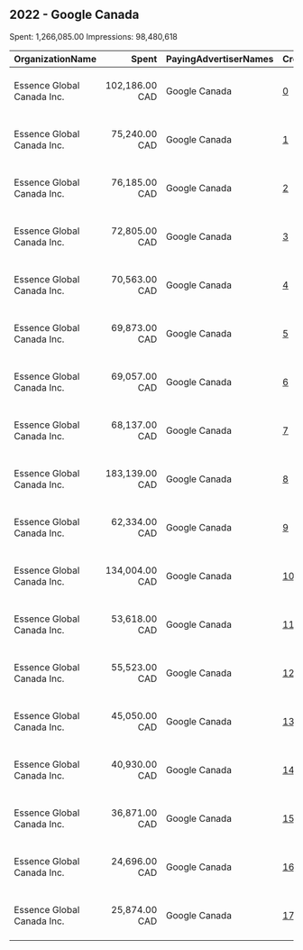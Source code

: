 ## 2022 - Google Canada 
Spent: 1,266,085.00
Impressions: 98,480,618

|OrganizationName|Spent|PayingAdvertiserNames|CreativeUrls|Impressions|Genders|AgeBrackets|CountryCodes|BillingAddresses|CandidateBallotInformation|
|:---|---:|:---|:---|---:|:---|:---|:---|:---|:---|
|Essence Global Canada Inc.|102,186.00 CAD|Google Canada|[0](https://www.snap.com/political-ads/asset/8d93eaaacfeb4d27a65ec1a693a3cb259df9eee2fb3f54434c94dec783478bd5?mediaType=mp4)|10,991,476||18-34|canada|"155 Queens Quay East,Toronto,M5A 0W4,CA"|Bill C 11|
|Essence Global Canada Inc.|75,240.00 CAD|Google Canada|[1](https://www.snap.com/political-ads/asset/c40b0b41cd6ff9edbeeee5cd10474ac1473dc93bc19dc23988c89fa9895080e6?mediaType=mp4)|8,281,867||18-34|canada|"155 Queens Quay East,Toronto,M5A 0W4,CA"|Bill C 11|
|Essence Global Canada Inc.|76,185.00 CAD|Google Canada|[2](https://www.snap.com/political-ads/asset/63ef5236cd9ffbc125f401f65e40015e0ffe3ef5719d71e4e314eab2056d0c2f?mediaType=mp4)|8,207,754||18-34|canada|"155 Queens Quay East,Toronto,M5A 0W4,CA"|Bill C 11|
|Essence Global Canada Inc.|72,805.00 CAD|Google Canada|[3](https://www.snap.com/political-ads/asset/26c37d905f6b53b862470408b6120d7515e0578d4515017b2ad2109248bf5d05?mediaType=mp4)|7,943,797||18-34|canada|"155 Queens Quay East,Toronto,M5A 0W4,CA"|Bill C 11|
|Essence Global Canada Inc.|70,563.00 CAD|Google Canada|[4](https://www.snap.com/political-ads/asset/bdc827ca6448ed4071b201f8492d9d2718c0af1c255d6159b6764dae0398151c?mediaType=mp4)|7,734,922||18-34|canada|"155 Queens Quay East,Toronto,M5A 0W4,CA"|Bill C 11|
|Essence Global Canada Inc.|69,873.00 CAD|Google Canada|[5](https://www.snap.com/political-ads/asset/c32f48681ed4afd9092a596ab1f4a00a43b9be468ad718a6ef247a6cbbb0c62c?mediaType=mp4)|7,685,534||18-34|canada|"155 Queens Quay East,Toronto,M5A 0W4,CA"|Bill C 11|
|Essence Global Canada Inc.|69,057.00 CAD|Google Canada|[6](https://www.snap.com/political-ads/asset/08403e1b325d10cc7be780d388475feb3f52c3c672a9c1f52b481f77d31f795f?mediaType=mp4)|7,684,793||18-34|canada|"155 Queens Quay East,Toronto,M5A 0W4,CA"|Bill C 11|
|Essence Global Canada Inc.|68,137.00 CAD|Google Canada|[7](https://www.snap.com/political-ads/asset/4f81448182fdc68662eb99ab404450e3865cc4b016a2236903faf50471cba09f?mediaType=mp4)|7,574,527||18-34|canada|"155 Queens Quay East,Toronto,M5A 0W4,CA"|Bill C 11|
|Essence Global Canada Inc.|183,139.00 CAD|Google Canada|[8](https://www.snap.com/political-ads/asset/2cbba0a24be57022cad47358ce669f9b86c043c0026df1c875e73e392d3a3b8f?mediaType=mp4)|7,424,053||18-34|canada|"155 Queens Quay East,Toronto,M5A 0W4,CA"|Bill C 11|
|Essence Global Canada Inc.|62,334.00 CAD|Google Canada|[9](https://www.snap.com/political-ads/asset/3a6bf23149d7433ce4600ad67b527626c174a8a509252e490f570c543b4cbef7?mediaType=mp4)|6,900,171||18-34|canada|"155 Queens Quay East,Toronto,M5A 0W4,CA"|Bill C 11|
|Essence Global Canada Inc.|134,004.00 CAD|Google Canada|[10](https://www.snap.com/political-ads/asset/0b3c846da9b707898b458fd1551dc0620aa5b737326edd74c84b21fd7b2cb531?mediaType=mp4)|5,881,896||18-34|canada|"155 Queens Quay East,Toronto,M5A 0W4,CA"|Bill C 11|
|Essence Global Canada Inc.|53,618.00 CAD|Google Canada|[11](https://www.snap.com/political-ads/asset/aa18e737be75b53bf9b390940e8f529410dd925c1fca9c4d10a444e0844ea32e?mediaType=mp4)|2,484,467||18-34|canada|"155 Queens Quay East,Toronto,M5A 0W4,CA"|Bill C 11|
|Essence Global Canada Inc.|55,523.00 CAD|Google Canada|[12](https://www.snap.com/political-ads/asset/035e4a670436b1bd7200a1e86d35703157833f4b472ed414a5f49205a1c26579?mediaType=mp4)|2,259,913||18-34|canada|"155 Queens Quay East,Toronto,M5A 0W4,CA"|Bill C 11|
|Essence Global Canada Inc.|45,050.00 CAD|Google Canada|[13](https://www.snap.com/political-ads/asset/d9370ff3dec98f7a6dcc024d129e025cb5b973a6c4c46d8daa2de2a22713f606?mediaType=mp4)|2,030,006||18-34|canada|"155 Queens Quay East,Toronto,M5A 0W4,CA"|Bill C 11|
|Essence Global Canada Inc.|40,930.00 CAD|Google Canada|[14](https://www.snap.com/political-ads/asset/036ef49979f4c2a9d1b0bbcde6b839a20baa88779daf66617b31909e16600a96?mediaType=mp4)|1,640,214||18-34|canada|"155 Queens Quay East,Toronto,M5A 0W4,CA"|Bill C 11|
|Essence Global Canada Inc.|36,871.00 CAD|Google Canada|[15](https://www.snap.com/political-ads/asset/e6973826d9c44e6c950772dd6fe11a0bb6d1219cd82a734af0100d3e4632f079?mediaType=mp4)|1,570,431||18-34|canada|"155 Queens Quay East,Toronto,M5A 0W4,CA"|Bill C 11|
|Essence Global Canada Inc.|24,696.00 CAD|Google Canada|[16](https://www.snap.com/political-ads/asset/ff2b332ceffd5182f71511e1b4db2f26e1f7f3001087db34db872f26363a6f95?mediaType=mp4)|1,100,433||18-34|canada|"155 Queens Quay East,Toronto,M5A 0W4,CA"|Bill C 11|
|Essence Global Canada Inc.|25,874.00 CAD|Google Canada|[17](https://www.snap.com/political-ads/asset/9bff9a584063496a64de24bd59166b0217405e5b2b4b8adaf7014be86d65d4ae?mediaType=mp4)|1,084,364||18-34|canada|"155 Queens Quay East,Toronto,M5A 0W4,CA"|Bill C 11|
